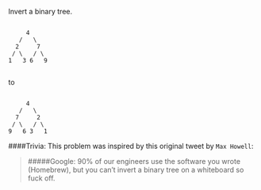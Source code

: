Invert a binary tree.
```

     4
   /   \
  2     7
 / \   / \
1   3 6   9


```


to
```

     4
   /   \
  7     2
 / \   / \
9   6 3   1

```

####Trivia:
This problem was inspired by this original tweet by `Max Howell`:
>#####Google: 90% of our engineers use the software you wrote (Homebrew), but you can’t invert a binary tree on a whiteboard so fuck off.